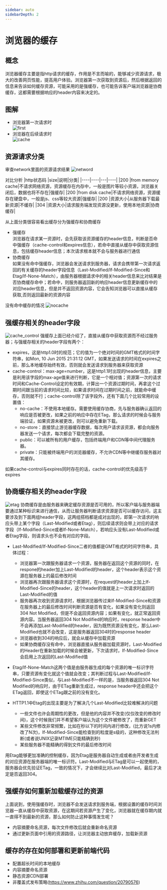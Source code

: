 ```yaml
---
sidebar: auto
sidebarDepth: 2
---
```

# 浏览器的缓存
## 概念
浏览器缓存主要是指http请求的缓存，作用是不言而喻的，能够减少资源请求，极大的改善网页性能，提高用户体验。浏览器第一次获取到资源后，然后根据返回的信息来告诉如何缓存资源，可能采用的是强缓存，也可能告诉客户端浏览器是协商缓存，这都需要根据响应的header内容来决定的。

## 图解
- 浏览器第一次请求时  
![first](/study/cache/first.png)
- 浏览器在后续请求时  
![cache](/study/cache/cache.png)

## 资源请求分类
审查network里面的资源请求结果
![netword](/study/cache/network.png)

对比分析
|http状态码 |size|说明|分类|
|----|----|---|----|
|200 |from memory cache|不请求网络资源，资源缓存在内存中，一般是图片等较小资源，浏览器关闭后，数据也将不存在|强缓存|
|200 |from disk cache|不请求网络资源，资源缓存在硬盘中，一般是js、css等较大资源|强缓存|
|200 |资源大小|从服务器下载最新资源|不缓存|
|304 |资源大小|请求服务端发现资源没更新，使用本地资源|协商缓存|

从上面分类很容易看出缓存分为强缓存和协商缓存
- 强缓存  
浏览器在请求某一资源时，会先获取该资源缓存的header信息，判断是否命中强缓存（cache-control和expires信息），若命中直接从缓存中获取资源信息，包括缓存header信息；本次请求根本就不会与服务器进行通信
- 协商缓存  
如果没有命中强缓存，浏览器会发送请求到服务器，请求会携带第一次请求返回的有关缓存的header字段信息（Last-Modified/If-Modified-Since和Etag/If-None-Match），由服务器根据请求中的相关header信息来比对结果是否协商缓存命中；若命中，则服务器返回新的响应header信息更新缓存中的对应header信息，但是并不返回资源内容，它会告知浏览器可以直接从缓存获取,否则返回最新的资源内容  

没有命中缓存的情况
![nocache](/study/cache/nocache.png)

## 强缓存相关的header字段
![cache_control](/study/cache/cache_control.png)
强缓存上面已经介绍了，直接从缓存中获取资源而不经过服务器；与强缓存相关的header字段有两个：
- expires，这是http1.0时的规范；它的值为一个绝对时间的GMT格式的时间字符串，如Mon, 10 Jun 2015 21:31:12 GMT，如果发送请求的时间在expires之前，那么本地缓存始终有效，否则就会发送请求到服务器来获取资源
- cache-control：max-age=number，这是http1.1时出现的header信息，主要是利用该字段的max-age值来进行判断，它是一个相对值；资源第一次的请求时间和Cache-Control设定的有效期，计算出一个资源过期时间，再拿这个过期时间跟当前的请求时间比较，如果请求时间在过期时间之前，就能命中缓存，否则就不行；cache-control除了该字段外，还有下面几个比较常用的设置值：
    - no-cache：不使用本地缓存。需要使用缓存协商，先与服务器确认返回的响应是否被更改，如果之前的响应中存在ETag，那么请求的时候会与服务端验证，如果资源未被更改，则可以避免重新下载。
    - no-store：直接禁止游览器缓存数据，每次用户请求该资源，都会向服务器发送一个请求，每次都会下载完整的资源。
    - public：可以被所有的用户缓存，包括终端用户和CDN等中间代理服务器。
    - private：只能被终端用户的浏览器缓存，不允许CDN等中继缓存服务器对其缓存。

如果cache-control与expires同时存在的话，cache-control的优先级高于expires

## 协商缓存相关的header字段
![etag](/study/cache/etag.png)
协商缓存是由服务器来确定缓存资源是否可用的，所以客户端与服务器端要通过某种标识来进行通信，从而让服务器判断请求资源是否可以缓存访问，这主要涉及到下面两组header字段，这两组搭档都是成对出现的，即第一次请求的响应头带上某个字段（Last-Modified或者Etag），则后续请求则会带上对应的请求字段（If-Modified-Since或者If-None-Match），若响应头没有Last-Modified或者Etag字段，则请求头也不会有对应的字段。
- Last-Modified/If-Modified-Since二者的值都是GMT格式的时间字符串，具体过程：
    - 浏览器第一次跟服务器请求一个资源，服务器在返回这个资源的同时，在respone的header加上Last-Modified的header，这个header表示这个资源在服务器上的最后修改时间
    - 浏览器再次跟服务器请求这个资源时，在request的header上加上If-Modified-Since的header，这个header的值就是上一次请求时返回的Last-Modified的值
    - 服务器再次收到资源请求时，根据浏览器传过来If-Modified-Since和资源在服务器上的最后修改时间判断资源是否有变化，如果没有变化则返回304 Not Modified，但是不会返回资源内容；如果有变化，就正常返回资源内容。当服务器返回304 Not Modified的响应时，response header中不会再添加Last-Modified的header，因为既然资源没有变化，那么Last-Modified也就不会改变，这是服务器返回304时的response header
    - 浏览器收到304的响应后，就会从缓存中加载资源
    - 如果协商缓存没有命中，浏览器直接从服务器加载资源时，Last-Modified的Header在重新加载的时候会被更新，下次请求时，If-Modified-Since会启用上次返回的Last-Modified值

- Etag/If-None-Match这两个值是由服务器生成的每个资源的唯一标识字符串，只要资源有变化就这个值就会改变；其判断过程与Last-Modified/If-Modified-Since类似，与Last-Modified不一样的是，当服务器返回304 Not Modified的响应时，由于ETag重新生成过，response header中还会把这个ETag返回，即使这个ETag跟之前的没有变化。
- HTTP1.1中Etag的出现主要是为了解决几个Last-Modified比较难解决的问题
    - 一些文件也许会周期性的更改，但是他的内容并不改变(仅仅改变的修改时间)，这个时候我们并不希望客户端认为这个文件被修改了，而重新GET
    - 某些文件修改非常频繁，比如在秒以下的时间内进行修改，(比方说1s内修改了N次)，If-Modified-Since能检查到的粒度是s级的，这种修改无法判断(或者说UNIX记录MTIME只能精确到秒)
    - 某些服务器不能精确的得到文件的最后修改时间

用Etag能够更加准确的控制缓存，因为Etag是服务器自动生成或者由开发者生成的对应资源在服务器端的唯一标识符。Last-Modified与ETag是可以一起使用的，服务器会优先验证ETag，一致的情况下，才会继续比对Last-Modified，最后才决定是否返回304。

## 强缓存如何重新加载缓存过的资源
上面说到，使用强缓存时，浏览器不会发送请求到服务端，根据设置的缓存时间浏览器一直从缓存中获取资源，在这期间若资源产生了变化，浏览器就在缓存期内就一直得不到最新的资源，那么如何防止这种事情发生呢？
- 内容摘要命名资源，每次文件修改后就会重新命名资源
- 通过更新页面中引用的资源路径，让浏览器主动放弃缓存，加载新资源

## 缓存的存在如何部署和更新前端代码
- 配置超长时间的本地缓存
- 内容摘要命名资源
- 静态资源CDN部署
- 非覆盖式发布策略(https://www.zhihu.com/question/20790576)
